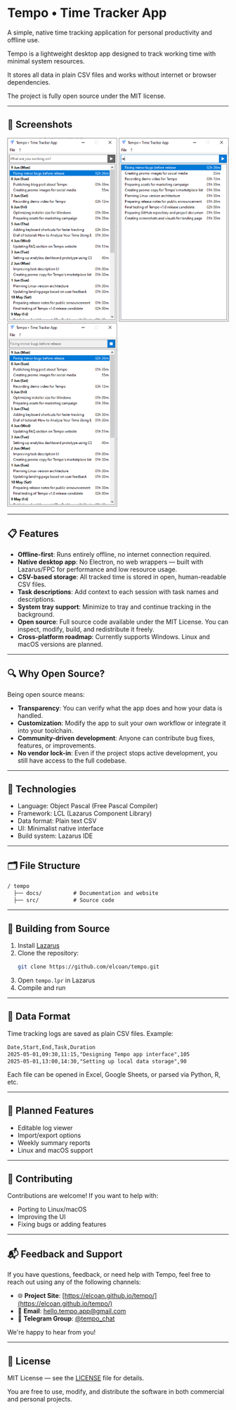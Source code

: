 # Tempo • Time Tracker App

A simple, native time tracking application for personal productivity and offline use.

Tempo is a lightweight desktop app designed to track working time with minimal system resources.

It stores all data in plain CSV files and works without internet or browser dependencies.

The project is fully open source under the MIT license.


---

## 📸 Screenshots

<div align="left">
  <a href="./docs/screenshots/1.png"><img src="./docs/pics/1.png" width="250"></a>
  <a href="./docs/screenshots/2.png"><img src="./docs/pics/2.png" width="250"></a>
  <a href="./docs/screenshots/3.png"><img src="./docs/pics/3.png" width="250"></a>
</div>

---

## 📋 Features

- **Offline-first**: Runs entirely offline, no internet connection required.
- **Native desktop app**: No Electron, no web wrappers — built with Lazarus/FPC for performance and low resource usage.
- **CSV-based storage**: All tracked time is stored in open, human-readable CSV files.
- **Task descriptions**: Add context to each session with task names and descriptions.
- **System tray support**: Minimize to tray and continue tracking in the background.
- **Open source**: Full source code available under the MIT License. You can inspect, modify, build, and redistribute it freely.
- **Cross-platform roadmap**: Currently supports Windows. Linux and macOS versions are planned.

---

## 🔍 Why Open Source?

Being open source means:
- **Transparency**: You can verify what the app does and how your data is handled.
- **Customization**: Modify the app to suit your own workflow or integrate it into your toolchain.
- **Community-driven development**: Anyone can contribute bug fixes, features, or improvements.
- **No vendor lock-in**: Even if the project stops active development, you still have access to the full codebase.

---

## 🧩 Technologies

- Language: Object Pascal (Free Pascal Compiler)
- Framework: LCL (Lazarus Component Library)
- Data format: Plain text CSV
- UI: Minimalist native interface
- Build system: Lazarus IDE

---

## 🗂️ File Structure

```
/ tempo
  ├── docs/          # Documentation and website
  ├── src/           # Source code
```

---

## 🔧 Building from Source

1. Install [Lazarus](https://www.lazarus-ide.org/)
2. Clone the repository:
   ```bash
   git clone https://github.com/elcoan/tempo.git
   ```
3. Open `tempo.lpr` in Lazarus
4. Compile and run

---

## 📄 Data Format

Time tracking logs are saved as plain CSV files. Example:

```csv
Date,Start,End,Task,Duration
2025-05-01,09:30,11:15,"Designing Tempo app interface",105
2025-05-01,13:00,14:30,"Setting up local data storage",90
```

Each file can be opened in Excel, Google Sheets, or parsed via Python, R, etc.

---

## 🚥 Planned Features

- Editable log viewer
- Import/export options
- Weekly summary reports
- Linux and macOS support

---

## 🤝 Contributing

Contributions are welcome! If you want to help with:
- Porting to Linux/macOS
- Improving the UI
- Fixing bugs or adding features

---

## 📬 Feedback and Support

If you have questions, feedback, or need help with Tempo, feel free to reach out using any of the following channels:

- 🌐 **Project Site**: [https://elcoan.github.io/tempo/](https://elcoan.github.io/tempo/)
- 📧 **Email**: [hello.tempo.app@gmail.com](mailto:hello.tempo.app@gmail.com)
- 💬 **Telegram Group**: [@tempo_chat](https://t.me/tempo_chat)

We're happy to hear from you!

---

## 📄 License

MIT License — see the [LICENSE](LICENSE.md) file for details.

You are free to use, modify, and distribute the software in both commercial and personal projects.
